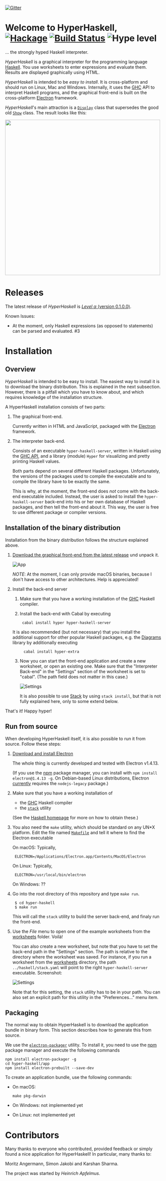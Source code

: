 [![Gitter](https://img.shields.io/gitter/room/HyperHaskell/Lobby.svg)](https://gitter.im/HyperHaskell/Lobby)

# Welcome to HyperHaskell, [![Hackage](https://img.shields.io/hackage/v/hyper-haskell-server.svg)](https://hackage.haskell.org/package/hyper-haskell-server) [![Build Status](https://travis-ci.org/HeinrichApfelmus/hyper-haskell.svg?branch=master)](http://travis-ci.org/HeinrichApfelmus/hyper-haskell) ![Hype level](https://img.shields.io/badge/hype-level_%CE%B1-ee40bb.svg)


… the strongly hyped Haskell interpreter.

*HyperHaskell* is a graphical interpreter for the programming language [Haskell][]. You use worksheets to enter expressions and evaluate them. Results are displayed graphically using HTML.

*HyperHaskell* is intended to be *easy to install*. It is cross-platform and should run on Linux, Mac and Windows. Internally, it uses the [GHC][] API to interpret Haskell programs, and the graphical front-end is built on the cross-platform [Electron][] framework.

*HyperHaskell*'s main attraction is a [`Display`][display] class that supersedes the good old [`Show`][show] class. The result looks like this:

  <img src="docs/screenshots/worksheet-diagrams.png" height="500">

# Releases

The latest release of *HyperHaskell* is [*Level α* (version 0.1.0.0)](../../releases/tag/v0.1.0.0).

Known Issues:

* At the moment, only Haskell expressions (as opposed to statements) can be parsed and evaluated. #3

  [haskell]: https://haskell.org
  [show]: http://hackage.haskell.org/package/base/docs/Prelude.html#t:Show
  [display]: https://hackage.haskell.org/package/hyper/docs/Hyper.html#t:Display
  [ghc]: https://www.haskell.org/ghc/
  [electron]: http://electron.atom.io/
  [stack]: https://www.haskellstack.org
  [release]: ../../releases

# Installation
## Overview

*HyperHaskell* is intended to be easy to install. The easiest way to install it is to download the binary distribution. This is explained in the next subsection. However, there is a pitfall which you have to know about, and which requires knowledge of the installation structure.

A HyperHaskell installation consists of two parts:

1. The graphical front-end.

    Currently written in HTML and JavaScript, packaged with the [Electron][] framework.

2. The interpreter back-end.

    Consists of an executable `hyper-haskell-server`,
    written in Haskell using the [GHC API][ghc],
    and a library (module) `Hyper` for visualizing and pretty printing Haskell values.

    Both parts depend on several different Haskell packages.
    Unfortunately, the versions of the packages used to compile the executable
    and to compile the library have to be exactly the same.

    This is why, at the moment,
    the front-end does *not* come with the back-end executable included.
    Instead, the user is asked to install the `hyper-haskell-server` back-end
    into his or her own database of Haskell packages,
    and then tell the front-end about it.
    This way, the user is free to use different package or compiler versions.

## Installation of the binary distribution

Installation from the binary distribution follows the structure explained above.

1. [Download the graphical front-end from the latest release][release] und unpack it.

    ![App](docs/screenshots/app-osx.png)

    *NOTE*: At the moment, I can only provide macOS binaries, because I don't have access to other architectures. Help is appreciated!

2. Install the back-end server

    1. Make sure that you have a working installation of the [GHC][] Haskell compiler.

    2. Install the back-end with Cabal by executing

            cabal install hyper hyper-haskell-server

      It is also recommended (but not necessary) that you install the additional
      support for other popular Haskell packages, e.g. the [Diagrams][] library by
      additionally executing

            cabal install hyper-extra

    3. Now you can start the front-end application and create a new worksheet, or open an existing one. Make sure that the "Interpreter Back-end" in the "Settings" section of the worksheet is set to "cabal". (The path field does not matter in this case.)

        ![Settings](docs/screenshots/settings-back-end-cabal.png)

        It is also possible to use [Stack][] by using `stack install`, but that is not fully explained here, only to some extend below.

That's it! Happy hyper!

  [diagrams]: https://github.com/diagrams

## Run from source

When developing HyperHaskell itself, it is also possible to run it from source. Follow these steps:

1. [Download and install Electron](http://electron.atom.io/releases/)

    The whole thing is currently developed and tested with Electron v1.4.13.
    
    (If you use the [npm][] package manager, you can install with `npm install electron@1.4.13 -g`.
    On Debian-based Linux distributions, Electron [currently](https://github.com/electron-userland/electron-prebuilt/issues/70#issuecomment-192520913) requires the `nodejs-legacy` package.)

2. Make sure that you have a working installation of
    * the [GHC][] Haskell compiler
    * the [`stack`][stack] utility

    (See the [Haskell homepage][haskell] for more on how to obtain these.)

3. You also need the `make` utility, which should be standard on any UN*X platform. Edit the file named [`Makefile`](Makefile) and tell it where to find the Electron executable

    On macOS: Typically,

        ELECTRON=/Applications/Electron.app/Contents/MacOS/Electron

    On Linux: Typically,
    
        ELECTRON=/usr/local/bin/electron

    On Windows: ??

4. Go into the root directory of this repository and type `make run`.

        $ cd hyper-haskell
        $ make run

    This will call the `stack` utility to build the server back-end,
    and finaly run the front-end.

5. Use the *File* menu to open one of the example worksheets from the [worksheets](worksheets/) folder. Voilà!

    You can also create a new worksheet, but note that you have to set the back-end path in the "Settings" section. The path is relative to the directory where the worksheet was saved. For instance, if you run a worksheet from the [worksheets](worksheets/) directory, the path `../haskell/stack.yaml` will point to the right `hyper-haskell-server` executable. Screenshot:

    ![Settings](docs/screenshots/settings-back-end-stack.png)

    Note that for this setting, the `stack` utility has to be in your path. You can also set an explicit path for this utility in the "Preferences…" menu item.


## Packaging

The normal way to obtain HyperHaskell is to download the application bundle in binary form. This section describes how to generate this from source.

We use the [`electron-packager`][pkg] utility. To install it, you need to use the [npm][] package manager and execute the following commands

    npm install electron-packager -g
    cd hyper-haskell/app
    npm install electron-prebuilt --save-dev

To create an application bundle, use the following commands:

  * On macOS:

        make pkg-darwin

  * On Windows: not implemented yet
  * On Linux: not implemented yet

  [npm]: https://www.npmjs.com/
  [pkg]: https://github.com/electron-userland/electron-packager



# Contributors

Many thanks to everyone who contributed, provided feedback or simply found a nice application for HyperHaskell! In particular, many thanks to:

Moritz Angermann, Simon Jakobi and Karshan Sharma.

The project was started by *Heinrich Apfelmus*.
